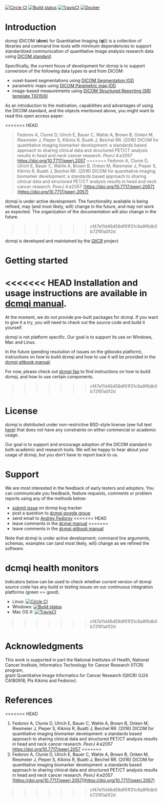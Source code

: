 [![Circle CI](https://circleci.com/gh/QIICR/dcmqi.svg?style=svg)](https://circleci.com/gh/QIICR/dcmqi)
[![Build status](https://ci.appveyor.com/api/projects/status/04l87y2j6prboap7?svg=true)](https://ci.appveyor.com/project/fedorov/dcmqi)
[![TravisCI](https://travis-ci.org/QIICR/dcmqi.svg?branch=master)](https://travis-ci.org/QIICR/dcmqi)
[![Docker](https://img.shields.io/docker/automated/qiicr/dcmqi.svg)](https://hub.docker.com/r/qiicr/dcmqi/)

# Introduction

dcmqi \(DICOM \(**dcm**\) for Quantitative Imaging \(**qi**\)\) is a collection of libraries and command line tools with minimum dependencies to support standardized communication of quantitative image analysis research data using [DICOM standard](http://dicom.nema.org/standard.html).

Specifically, the current focus of development for dcmqi is to support conversion of the following data types to and from DICOM:

* voxel-based segmentations using [DICOM Segmentation IOD](http://dicom.nema.org/medical/dicom/current/output/chtml/part03/sect_A.51.html)
* parametric maps using [DICOM Parametric map IOD](http://dicom.nema.org/medical/dicom/current/output/chtml/part03/sect_A.75.html)
* image-based measurements using [DICOM Structured Reporting \(SR\) template TID1500](http://dicom.nema.org/medical/dicom/current/output/chtml/part16/chapter_A.html#sect_TID_1500)

As an introduction to the motivation, capabilities and advantages of using the DICOM standard, and the objects mentioned above, you might want to read this open access paper:

<<<<<<< HEAD
> Fedorov A, Clunie D, Ulrich E, Bauer C, Wahle A, Brown B, Onken M, Riesmeier J, Pieper S, Kikinis R, Buatti J, Beichel RR. (2016) DICOM for quantitative imaging biomarker development: a standards based approach to sharing clinical data and structured PET/CT analysis results in head and neck cancer research. *PeerJ* 4:e2057 https://doi.org/10.7717/peerj.2057
=======
Fedorov A, Clunie D, Ulrich E, Bauer C, Wahle A, Brown B, Onken M, Riesmeier J, Pieper S, Kikinis R, Buatti J, Beichel RR. \(2016\) DICOM for quantitative imaging biomarker development: a standards based approach to sharing clinical data and structured PET/CT analysis results in head and neck cancer research. _PeerJ_ 4:e2057 [https://doi.org/10.7717/peerj.2057](https://doi.org/10.7717/peerj.2057)

dcmqi is under active development. The functionality available is being refined, may \(and most likely, will\) change in the future, and may not work as expected. The organization of the documentation will also change in the future.
>>>>>>> cf47e11d46d58df61f31c6a9f6db0b72f81a0f2d

dcmqi is developed and maintained by the [QIICR](http://qiicr.org) project.  

# Getting started

<<<<<<< HEAD
Installation and usage instructions are available in [dcmqi manual](https://qiicr.gitbooks.io/dcmqi).
=======
At the moment, we do not provide pre-built packages for dcmqi. If you want to give it a try, you will need to check out the source code and build it yourself.

dcmqi is not platform specific. Our goal is to support its use on Windows, Mac and Linux.

In the future \(pending resolution of issues on the gitbooks platform\), instructions on how to build dcmqi and how to use it will be provided in the [dcmqi gitbook manual](https://fedorov.gitbooks.io/dcmqi/content/v/gitbook/).

For now, please check out [dcmqi faq](https://github.com/QIICR/dcmqi-faq/issues) to find instructions on how to build dcmqi, and how to use certain components.
>>>>>>> cf47e11d46d58df61f31c6a9f6db0b72f81a0f2d

# License

dcmqi is distributed under non-restrictive BSD-style license \(see full text [here](https://github.com/QIICR/dcmqi/blob/master/LICENSE.txt)\) that does not have any constraints on either commercial or academic usage.

Our goal is to support and encourage adoption of the DICOM standard in both academic and research tools. We will be happy to hear about your usage of dcmqi, but you don't have to report back to us.

# Support

We are most interested in the feedback of early testers and adopters. You can communicate you feedback, feature requests, comments or problem reports using any of the methods below:

* [submit issue](https://github.com/QIICR/dcmqi/issues/new) on dcmqi bug tracker
* post a question to [dcmqi google
  group](https://groups.google.com/forum/#!forum/dcmqi)
* send email to [Andrey Fedorov](http://fedorov.github.io)
<<<<<<< HEAD
* leave comments in the [dcmqi manual](https://qiicr.gitbooks.io/dcmqi)
=======
* leave comments in the [dcmqi gitbook manual](https://fedorov.gitbooks.io/dcmqi/content/v/gitbook/)

Note that dcmqi is under active development; command line arguments, schemas, examples can \(and most likely, will\) change as we refined the software.

# dcmqi health monitors

Indicators below can be used to check whether current version of dcmqi source code has any build or testing issues on our continuous integration platforms \(green == good\).

* Linux: [![Circle CI](https://circleci.com/gh/QIICR/dcmqi.svg?style=svg)](https://circleci.com/gh/QIICR/dcmqi)
* Windows: [![Build status](https://ci.appveyor.com/api/projects/status/04l87y2j6prboap7?svg=true)](https://ci.appveyor.com/project/fedorov/dcmqi)
* Mac OS X: [![TravisCI](https://travis-ci.org/QIICR/dcmqi.svg?branch=master)](https://travis-ci.org/QIICR/dcmqi)
>>>>>>> cf47e11d46d58df61f31c6a9f6db0b72f81a0f2d

# Acknowledgments

This work is supported in part the National Institutes of Health, National  
Cancer Institute, Informatics Technology for Cancer Research \(ITCR\) program,  
grant Quantitative Image Informatics for Cancer Research \(QIICR\) \(U24  
CA180918, PIs Kikinis and Fedorov\).

# References

<<<<<<< HEAD
1. Fedorov A, Clunie D, Ulrich E, Bauer C, Wahle A, Brown B, Onken M, Riesmeier J, Pieper S, Kikinis R, Buatti J, Beichel RR. (2016) DICOM for quantitative imaging biomarker development: a standards based approach to sharing clinical data and structured PET/CT analysis results in head and neck cancer research. *PeerJ* 4:e2057 https://doi.org/10.7717/peerj.2057
=======
1. Fedorov A, Clunie D, Ulrich E, Bauer C, Wahle A, Brown B, Onken M, Riesmeier J, Pieper S, Kikinis R, Buatti J, Beichel RR. \(2016\) DICOM for quantitative imaging biomarker development: a standards based approach to sharing clinical data and structured PET/CT analysis results in head and neck cancer research. _PeerJ_ 4:e2057 [https://doi.org/10.7717/peerj.2057](https://doi.org/10.7717/peerj.2057)



>>>>>>> cf47e11d46d58df61f31c6a9f6db0b72f81a0f2d
